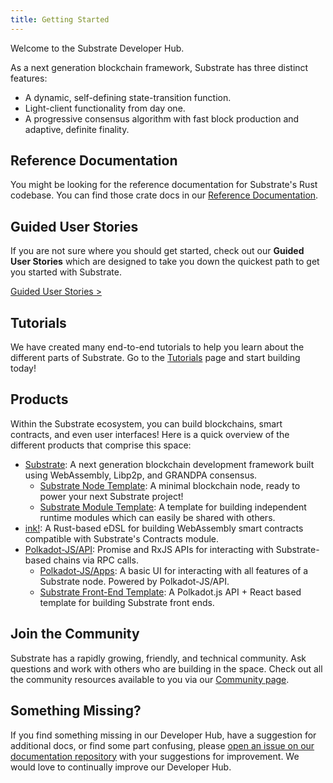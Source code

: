```yaml
---
title: Getting Started
---
```


Welcome to the Substrate Developer Hub. 

As a next generation blockchain framework, Substrate has three distinct features:

* A dynamic, self-defining state-transition function.
* Light-client functionality from day one.
* A progressive consensus algorithm with fast block production and adaptive, definite finality.

## Reference Documentation

You might be looking for the reference documentation for Substrate's Rust codebase. You can find those crate docs in our [Reference Documentation](https://substrate.dev/rustdocs).

## Guided User Stories

If you are not sure where you should get started, check out our **Guided User Stories** which are designed to take you down the quickest path to get you started with Substrate.

<a class="btn btn-secondary primary-color text-white" href="/en/who/">Guided User Stories &gt;</a>

## Tutorials

We have created many end-to-end tutorials to help you learn about the different parts of Substrate. Go to the [Tutorials](/tutorials/) page and start building today!

## Products

Within the Substrate ecosystem, you can build blockchains, smart contracts, and even user interfaces! Here is a quick overview of the different products that comprise this space:

* [Substrate](https://github.com/paritytech/substrate): A next generation blockchain development framework built using WebAssembly, Libp2p, and GRANDPA consensus.
	* [Substrate Node Template](https://github.com/substrate-developer-hub/substrate-node-template): A minimal blockchain node, ready to power your next Substrate project!
	* [Substrate Module Template](https://github.com/substrate-developer-hub/substrate-module-template): A template for building independent runtime modules which can easily be shared with others.
* [ink!](https://github.com/paritytech/ink): A Rust-based eDSL for building WebAssembly smart contracts compatible with Substrate's Contracts module.
* [Polkadot-JS/API](https://polkadot.js.org/api/start/): Promise and RxJS APIs for interacting with Substrate-based chains via RPC calls.
	* [Polkadot-JS/Apps](https://github.com/polkadot-js/apps): A basic UI for interacting with all features of a Substrate node. Powered by Polkadot-JS/API.
	* [Substrate Front-End Template](https://github.com/substrate-developer-hub/substrate-front-end-template): A Polkadot.js API + React based template for building Substrate front ends.

## Join the Community

Substrate has a rapidly growing, friendly, and technical community. Ask questions and work with others who are building in the space. Check out all the community resources available to you via our [Community page](/community/).

## Something Missing?

If you find something missing in our Developer Hub, have a suggestion for additional docs, or find some part confusing, please [open an issue on our documentation repository](https://github.com/substrate-developer-hub/substrate-developer-hub.github.io/issues) with your suggestions for improvement. We would love to continually improve our Developer Hub.
